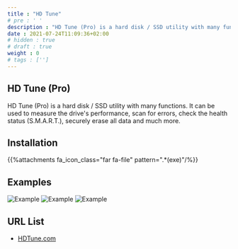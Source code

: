 ```yaml
---
title : "HD Tune"
# pre : ' '
description : "HD Tune (Pro) is a hard disk / SSD utility with many functions. It can be used to measure the drive's performance, scan for errors, check the health status (S.M.A.R.T.), securely erase all data and much more."
date : 2021-07-24T11:09:36+02:00
# hidden : true
# draft : true
weight : 0
# tags : ['']
---
```


## HD Tune (Pro)

HD Tune (Pro) is a hard disk / SSD utility with many functions. It can be used to measure the drive's performance, scan for errors, check the health status (S.M.A.R.T.), securely erase all data and much more.

## Installation

{{%attachments fa_icon_class="far fa-file" pattern=".*(exe)"/%}}

## Examples

![Example](images/screenshot.png)
![Example](images/screenshot2.png)
![Example](images/screenshot3.png)

## URL List

* [HDTune.com](https://www.hdtune.com/)
